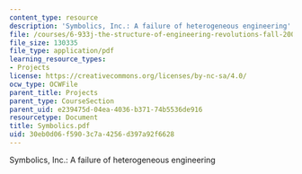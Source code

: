 ```yaml
---
content_type: resource
description: 'Symbolics, Inc.: A failure of heterogeneous engineering'
file: /courses/6-933j-the-structure-of-engineering-revolutions-fall-2001/30eb0d06f5903c7a4256d397a92f6628_Symbolics.pdf
file_size: 130335
file_type: application/pdf
learning_resource_types:
- Projects
license: https://creativecommons.org/licenses/by-nc-sa/4.0/
ocw_type: OCWFile
parent_title: Projects
parent_type: CourseSection
parent_uid: e239475d-04ea-4036-b371-74b5536de916
resourcetype: Document
title: Symbolics.pdf
uid: 30eb0d06-f590-3c7a-4256-d397a92f6628
---
```

Symbolics, Inc.: A failure of heterogeneous engineering